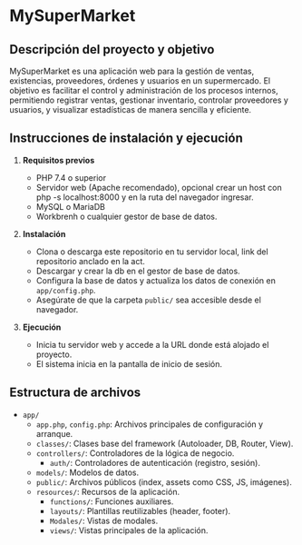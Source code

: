 # MySuperMarket

## Descripción del proyecto y objetivo

MySuperMarket es una aplicación web para la gestión de ventas, existencias, proveedores, órdenes y usuarios en un supermercado. El objetivo es facilitar el control y administración de los procesos internos, permitiendo registrar ventas, gestionar inventario, controlar proveedores y usuarios, y visualizar estadísticas de manera sencilla y eficiente.

## Instrucciones de instalación y ejecución

1. **Requisitos previos**
   - PHP 7.4 o superior
   - Servidor web (Apache recomendado), opcional crear un host con php -s localhost:8000 y en la ruta del navegador ingresar.
   - MySQL o MariaDB
   - Workbrenh o cualquier gestor de base de datos.

2. **Instalación**
   - Clona o descarga este repositorio en tu servidor local, link del repositorio anclado en la act.
   - Descargar y crear la db en el gestor de base de datos.
   - Configura la base de datos y actualiza los datos de conexión en `app/config.php`.
   - Asegúrate de que la carpeta `public/` sea accesible desde el navegador.

3. **Ejecución**
   - Inicia tu servidor web y accede a la URL donde está alojado el proyecto.
   - El sistema inicia en la pantalla de inicio de sesión.

## Estructura de archivos

- `app/`
  - `app.php`, `config.php`: Archivos principales de configuración y arranque.
  - `classes/`: Clases base del framework (Autoloader, DB, Router, View).
  - `controllers/`: Controladores de la lógica de negocio.
    - `auth/`: Controladores de autenticación (registro, sesión).
  - `models/`: Modelos de datos.
  - `public/`: Archivos públicos (index, assets como CSS, JS, imágenes).
  - `resources/`: Recursos de la aplicación.
    - `functions/`: Funciones auxiliares.
    - `layouts/`: Plantillas reutilizables (header, footer).
    - `Modales/`: Vistas de modales.
    - `views/`: Vistas principales de la aplicación.
